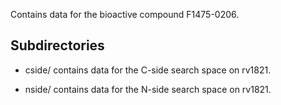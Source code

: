 Contains data for the bioactive compound F1475-0206.

## Subdirectories

- cside/ contains data for the C-side search space on rv1821.

- nside/ contains data for the N-side search space on rv1821.

